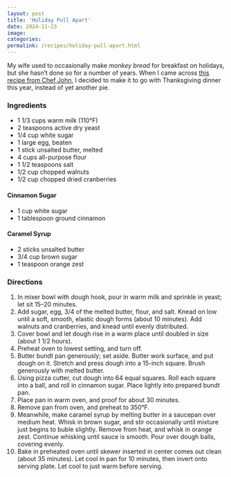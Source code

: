```yaml
---
layout: post
title: 'Holiday Pull Apart'
date: 2024-11-23
image:
categories:
permalink: /recipes/holiday-pull-apart.html
---
```


My wife used to occasionally make _monkey bread_ for breakfast on holidays, but she hasn’t done so for a number of years. When I came across [this recipe from Chef John](https://foodwishes.blogspot.com/2024/11/monkey-bread-set-it-down-and-get-out-of.html), I decided to make it to go with Thanksgiving dinner this year, instead of yet another pie.

### Ingredients

- 1 1/3 cups warm milk (110°F)
- 2 teaspoons active dry yeast
- 1/4 cup white sugar
- 1 large egg, beaten
- 1 stick unsalted butter, melted
- 4 cups all-purpose flour
- 1 1/2 teaspoons salt
- 1/2 cup chopped walnuts
- 1/2 cup chopped dried cranberries

#### Cinnamon Sugar
- 1 cup white sugar
- 1 tablespoon ground cinnamon

#### Caramel Syrup
- 2 sticks unsalted butter
- 3/4 cup brown sugar
- 1 teaspoon orange zest

### Directions

1. In mixer bowl with dough hook, pour in warm milk and sprinkle in yeast; let sit 15–20 minutes.
2. Add sugar, egg, 3/4 of the melted butter, flour, and salt. Knead on low until a soft, smooth, elastic dough forms (about 10 minutes). Add walnuts and cranberries, and knead until evenly distributed.
3. Cover bowl and let dough rise in a warm place until doubled in size (about 1 1/2 hours).
4. Preheat oven to lowest setting, and turn off.
5. Butter bundt pan generously; set aside. Butter work surface, and put dough on it. Stretch and press dough into a 15-inch square. Brush generously with melted butter.
6. Using pizza cutter, cut dough into 64 equal squares. Roll each square into a ball, and roll in cinnamon sugar. Place lightly into prepared bundt pan.
7. Place pan in warm oven, and proof for about 30 minutes.
8. Remove pan from oven, and preheat to 350°F.
9. Meanwhile, make caramel syrup by melting butter in a saucepan over medium heat. Whisk in brown sugar, and stir occasionally until mixture just begins to buble slightly. Remove from heat, and whisk in orange zest. Continue whisking until sauce is smooth. Pour over dough balls, covering evenly.
10. Bake in preheated oven until skewer inserted in center comes out clean (about 35 minutes). Let cool in pan for 10 minutes, then invert onto serving plate. Let cool to just warm before serving.
